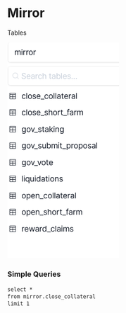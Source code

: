 # Mirror

Tables

![Hidden Flipside Tables :P](../../.gitbook/assets/Mirror.png)

### Simple Queries

```
select *
from mirror.close_collateral
limit 1
```
